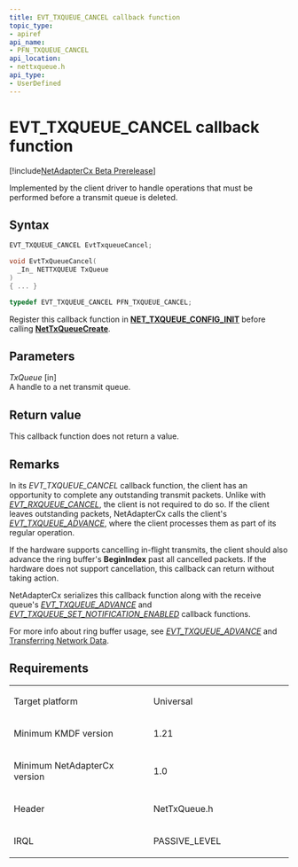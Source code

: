 ```yaml
---
title: EVT_TXQUEUE_CANCEL callback function
topic_type:
- apiref
api_name:
- PFN_TXQUEUE_CANCEL
api_location:
- nettxqueue.h
api_type:
- UserDefined
---
```


# EVT_TXQUEUE_CANCEL callback function

[!include[NetAdapterCx Beta Prerelease](../netcx-beta-prerelease.md)]

Implemented by the client driver to handle operations that must be performed before a transmit queue is deleted.

Syntax
------

```cpp
EVT_TXQUEUE_CANCEL EvtTxqueueCancel;

void EvtTxQueueCancel(
  _In_ NETTXQUEUE TxQueue
)
{ ... }

typedef EVT_TXQUEUE_CANCEL PFN_TXQUEUE_CANCEL;
```

Register this callback function in [**NET_TXQUEUE_CONFIG_INIT**](net-txqueue-config-init.md) before calling [**NetTxQueueCreate**](nettxqueuecreate.md).

Parameters
----------

*TxQueue* [in]  
A handle to a net transmit queue.

Return value
------------

This callback function does not return a value.

Remarks
-------

In its *EVT_TXQUEUE_CANCEL* callback function, the client has an opportunity to complete any outstanding transmit packets.  Unlike with [*EVT_RXQUEUE_CANCEL*](evt-rxqueue-cancel.md), the client is not required to do so.  If the client leaves outstanding packets, NetAdapterCx calls the client's [*EVT_TXQUEUE_ADVANCE*](evt-txqueue-advance.md), where the client processes them as part of its regular operation.

If the hardware supports cancelling in-flight transmits, the client should also advance the ring buffer's **BeginIndex** past all cancelled packets.  If the hardware does not support cancellation, this callback can return without taking action.

NetAdapterCx serializes this callback function along with the receive queue's [*EVT_TXQUEUE_ADVANCE*](evt-rxqueue-advance.md) and [*EVT_TXQUEUE_SET_NOTIFICATION_ENABLED*](evt-txqueue-set-notification-enabled.md) callback functions.

For more info about ring buffer usage, see [*EVT_TXQUEUE_ADVANCE*](evt-txqueue-advance.md) and [Transferring Network Data](transferring-network-data.md).

Requirements
------------

<table>
<colgroup>
<col width="50%" />
<col width="50%" />
</colgroup>
<tbody>
<tr class="odd">
<td align="left"><p>Target platform</p></td>
<td align="left">Universal</td>
</tr>
<tr class="even">
<td align="left"><p>Minimum KMDF version</p></td>
<td align="left"><p>1.21</p></td>
</tr>
<tr class="odd">
<td align="left"><p>Minimum NetAdapterCx version</p></td>
<td align="left"><p>1.0</p></td>
</tr>
<tr class="even">
<td align="left"><p>Header</p></td>
<td align="left">NetTxQueue.h</td>
</tr>
<tr class="odd">
<td align="left"><p>IRQL</p></td>
<td align="left"><p>PASSIVE_LEVEL</p></td>
</tr>
</tbody>
</table>

 

 





